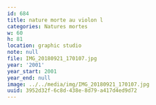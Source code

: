 ```yaml
---
id: 684
title: nature morte au violon l
categories: Natures mortes
w: 60
h: 81
location: graphic studio
note: null
file: IMG_20180921_170107.jpg
year: '2001'
year_start: 2001
year_end: null
image: ../../media/img/IMG_20180921_170107.jpg
uuid: 3952d32f-6c8d-438e-8d79-a417d4ed9d72
---
```


